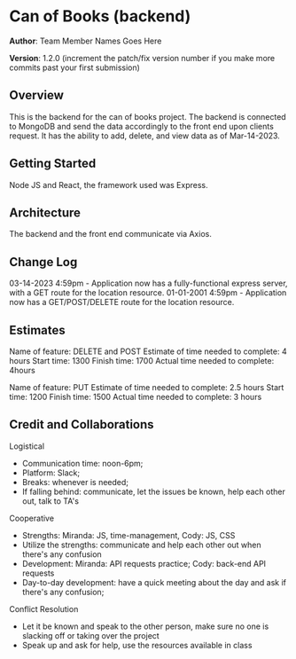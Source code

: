 # Can of Books (backend)

**Author**: Team Member Names Goes Here

**Version**: 1.2.0 (increment the patch/fix version number if you make more commits past your first submission)

## Overview
<!-- Provide a high level overview of what this application is and why you are building it, beyond the fact that it's an assignment for this class. (i.e. What's your problem domain?) -->
This is the backend for the can of books project. The backend is connected to MongoDB and send the data accordingly to the front end upon clients request. It has the ability to add, delete, and view data as of Mar-14-2023. 

## Getting Started
<!-- What are the steps that a user must take in order to build this app on their own machine and get it running? -->
Node JS and React, the framework used was Express. 

## Architecture
<!-- Provide a detailed description of the application design. What technologies (languages, libraries, etc) you're using, and any other relevant design information. -->
The backend and the front end communicate via Axios. 

## Change Log

03-14-2023 4:59pm - Application now has a fully-functional express server, with a GET route for the location resource.
01-01-2001 4:59pm - Application now has a GET/POST/DELETE route for the location resource.

## Estimates
<!-- See below -->

Name of feature: DELETE and POST
Estimate of time needed to complete: 4 hours
Start time: 1300
Finish time: 1700
Actual time needed to complete: 4hours

Name of feature: PUT
Estimate of time needed to complete: 2.5 hours
Start time: 1200
Finish time: 1500
Actual time needed to complete: 3 hours

## Credit and Collaborations

Logistical

- Communication time: noon-6pm;
- Platform: Slack;
- Breaks: whenever is needed;
- If falling behind: communicate, let the issues be known, help each other out, talk to TA's

Cooperative

- Strengths: Miranda: JS, time-management, Cody: JS, CSS
- Utilize the strengths: communicate and help each other out when there's any confusion
- Development: Miranda: API requests practice; Cody: back-end API requests
- Day-to-day development: have a quick meeting about the day and ask if there's any confusion;

Conflict Resolution

- Let it be known and speak to the other person, make sure no one is slacking off or taking over the project
- Speak up and ask for help, use the resources available in class
